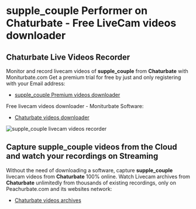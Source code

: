 # supple_couple Performer on Chaturbate - Free LiveCam videos downloader

## Chaturbate Live Videos Recorder

Monitor and record livecam videos of **supple_couple** from **Chaturbate** with Moniturbate.com
Get a premium trial for free by just and only registering with your Email address:
* [supple_couple Premium videos downloader](https://moniturbate.com/request-demo-licence-key.html)

Free livecam videos downloader - Moniturbate Software:
* [Chaturbate videos downloader](https://moniturbate.com/moniturbate-download-software.html)

![supple_couple livecam videos recorder](https://peachurnet.com/templates/moniturbate-software.png)


## Capture supple_couple videos from the Cloud and watch your recordings on Streaming

Without the need of downloading a software, capture **supple_couple** livecam videos from **Chaturbate** 100% online.
Watch Livecam archives from **Chaturbate** unlimitedly from thousands of existing recordings, only on Peachurbate.com and its websites network:
* [Chaturbate videos archives](https://peachurnet.com/)
